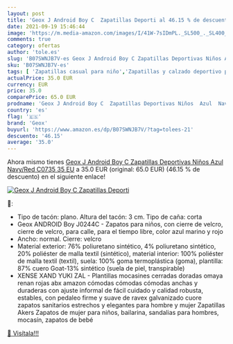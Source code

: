 ```yaml
---
layout: post
title: 'Geox J Android Boy C  Zapatillas Deporti al 46.15 % de descuento'
date: 2021-09-19 15:46:44
image: 'https://m.media-amazon.com/images/I/41W-7sIDmPL._SL500_._SL400_.jpg'
comments: true
category: ofertas
author: 'tole.es'
slug: 'B07SWNJB7V-es Geox J Android Boy C Zapatillas Deportivas Niños Azul...'
sku: 'B07SWNJB7V-es'
tags: [ 'Zapatillas casual para niño','Zapatillas y calzado deportivo para Niño','Zapatos','Zapatos - Niños','Zapatos y complementos','android','geox', ]
actualPrice: 35.0 EUR
currency: EUR
price: 35.0
comparePrice: 65.0 EUR
prodname: 'Geox J Android Boy C  Zapatillas Deportivas Niños  Azul  Navy/Red C0735   35 EU'
country: 'es'
flag: '🇪🇸'
brand: 'Geox'
buyurl: 'https://www.amazon.es/dp/B07SWNJB7V/?tag=tolees-21'
descuento: '46.15'
average: '35.0'
---
```


Ahora mismo tienes [Geox J Android Boy C  Zapatillas Deportivas Niños  Azul  Navy/Red C0735   35 EU](https://www.amazon.es/dp/B07SWNJB7V/?tag=tolees-21) a 35.0 EUR (original: 65.0 EUR) (46.15 %  de descuento) en el siguiente enlace!

[![Geox J Android Boy C  Zapatillas Deporti](https://m.media-amazon.com/images/I/41W-7sIDmPL._SL500_._SL400_.jpg)](https://www.amazon.es/dp/B07SWNJB7V/?tag=tolees-21)

🔎:

- Tipo de tacón: plano. Altura del tacón: 3 cm. Tipo de caña: corta
- Geox ANDROID Boy J0244C - Zapatos para niños, con cierre de velcro, cierre de velcro, para calle, para el tiempo libre, color azul marino y rojo
- Ancho: normal. Cierre: velcro
- Material exterior: 76% poliuretano sintético, 4% poliuretano sintético, 20% poliéster de malla textil (sintético), material interior: 100% poliéster de malla textil (textil), suela: 100% goma termoplástica (goma), plantilla: 87% cuero Goat-13% sintético (suela de piel, transpirable)
- XENSE XAND YUKI ZAL - Plantillas mocasines cerradas doradas omaya renan rojas abx amazon cómodas cómodas cómodas anchas y duraderas con ajuste informal de fácil cuidado y calidad robusta, estables, con pedaleo firme y suave de ravex galvanizado cuore zapatos sanitarios estrechos y elegantes para hombre y mujer Zapatillas Akers Zapatos de mujer para niños, bailarina, sandalias para hombres, mocasín, zapatos de bebé

[🛒 Visítala!!!](https://www.amazon.es/dp/B07SWNJB7V/?tag=tolees-21)
